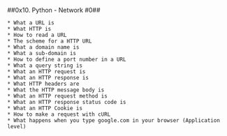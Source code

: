 ##0x10. Python - Network #0##

	* What a URL is
	* What HTTP is
	* How to read a URL
	* The scheme for a HTTP URL
	* What a domain name is
	* What a sub-domain is
	* How to define a port number in a URL
	* What a query string is
	* What an HTTP request is
	* What an HTTP response is
	* What HTTP headers are
	* What the HTTP message body is
	* What an HTTP request method is
	* What an HTTP response status code is
	* What an HTTP Cookie is
	* How to make a request with cURL
	* What happens when you type google.com in your browser (Application level)
